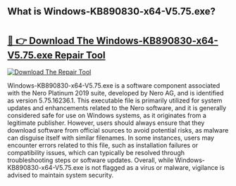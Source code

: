 ## What is Windows-KB890830-x64-V5.75.exe? 

# <h2><a href="https://exedetect.com/download.php?Windows-KB890830-x64-V5.75.exe">🔗 👉 Download The Windows-KB890830-x64-V5.75.exe Repair Tool</a></h2>

[![Download The Repair Tool](https://exedetect.com/download-button.jpg)](https://exedetect.com/download.php?Windows-KB890830-x64-V5.75.exe)

Windows-KB890830-x64-V5.75.exe is a software component associated with the Nero Platinum 2019 suite, developed by Nero AG, and is identified as version 5.75.16236.1. This executable file is primarily utilized for system updates and enhancements related to the Nero software, and it is generally considered safe for use on Windows systems, as it originates from a legitimate publisher. However, users should always ensure that they download software from official sources to avoid potential risks, as malware can disguise itself with similar filenames. In some instances, users may encounter errors related to this file, such as installation failures or compatibility issues, which can typically be resolved through troubleshooting steps or software updates. Overall, while Windows-KB890830-x64-V5.75.exe is not flagged as a virus or malware, vigilance is advised to maintain system security.